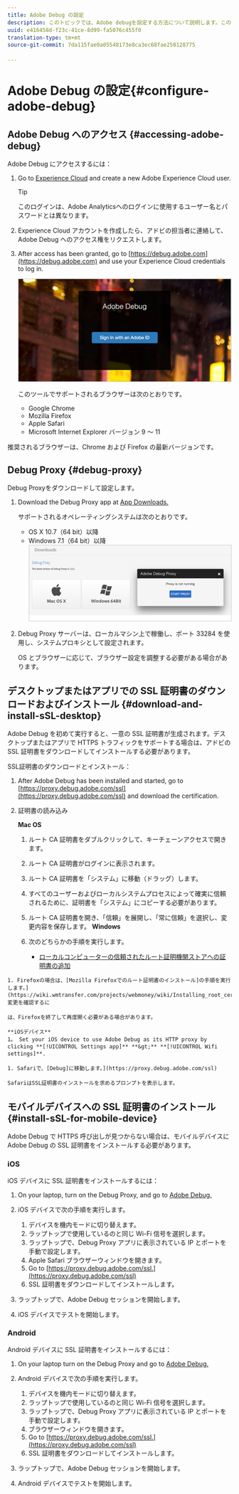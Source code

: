 ```yaml
---
title: Adobe Debug の設定
description: このトピックでは、Adobe debugを設定する方法について説明します。この方法を使用して、Media SDKの導入のトラブルシューティングを行うことができます。
uuid: e416458d-f23c-41ce-8d99-fa5076c455f0
translation-type: tm+mt
source-git-commit: 7da115fae0a05548173e8ca3ec68fae250128775

---
```



# Adobe Debug の設定{#configure-adobe-debug}

## Adobe Debug へのアクセス {#accessing-adobe-debug}

Adobe Debug にアクセスするには：

1. Go to [Experience Cloud](https://www.marketing.adobe.com) and create a new Adobe Experience Cloud user.

   >[!TIP]
   >
   >このログインは、Adobe Analyticsへのログインに使用するユーザー名とパスワードとは異なります。

1. Experience Cloud アカウントを作成したら、アドビの担当者に連絡して、Adobe Debug へのアクセス権をリクエストします。
1. After access has been granted, go to [https://debug.adobe.com](https://debug.adobe.com) and use your Experience Cloud credentials to log in.

   ![](assets/adobe-debug-login.png)

   このツールでサポートされるブラウザーは次のとおりです。
   * Google Chrome
   * Mozilla Firefox
   * Apple Safari
   * Microsoft Internet Explorer バージョン 9 ～ 11

推奨されるブラウザーは、Chrome および Firefox の最新バージョンです。

## Debug Proxy {#debug-proxy}

Debug Proxyをダウンロードして設定します。

1. Download the Debug Proxy app at [App Downloads.](https://debug.adobe.com/#/downloads)

   サポートされるオペレーティングシステムは次のとおりです。
   * OS X 10.7（64 bit）以降
   * Windows 7.1（64 bit）以降
   ![](assets/debug-proxy-app.png)

1. Debug Proxy サーバーは、ローカルマシン上で稼働し、ポート 33284 を使用し、システムプロキシとして設定されます。

   OS とブラウザーに応じて、ブラウザー設定を調整する必要がある場合があります。

## デスクトップまたはアプリでの SSL 証明書のダウンロードおよびインストール {#download-and-install-sSL-desktop}

Adobe Debug を初めて実行すると、一意の SSL 証明書が生成されます。デスクトップまたはアプリで HTTPS トラフィックをサポートする場合は、アドビの SSL 証明書をダウンロードしてインストールする必要があります。

SSL証明書のダウンロードとインストール：

1. After Adobe Debug has been installed and started, go to [https://proxy.debug.adobe.com/ssl](https://proxy.debug.adobe.com/ssl) and download the certification.
1. 証明書の読み込み

   **Mac OS**
   1. ルート CA 証明書をダブルクリックして、キーチェーンアクセスで開きます。
   1. ルート CA 証明書がログインに表示されます。
   1. ルート CA 証明書を「システム」に移動（ドラッグ）します。
   1. すべてのユーザーおよびローカルシステムプロセスによって確実に信頼されるために、証明書を「システム」にコピーする必要があります。
   1. ルート CA 証明書を開き、「信頼」を展開し、「常に信頼」を選択し、変更内容を保存します。
   **Windows**
   1. 次のどちらかの手順を実行します。

      * [ローカルコンピューターの信頼されたルート証明機関ストアへの証明書の追加](https://technet.microsoft.com/en-us/library/cc754841.aspx#BKMK_addlocal)
<!--        * [How To Import a Trusted Root Certification Authority In Windows 7/Vista/XP](https://www.sqlservermart.com/HowTo/Windows_Import_Certificate.aspx) You might need to quit and reopen your browser to see the change.
-->

    1. Firefoxの場合は、[Mozilla Firefoxでのルート証明書のインストール]の手順を実行します。](https://wiki.wmtransfer.com/projects/webmoney/wiki/Installing_root_certificate_in_Mozilla_Firefox)変更を確認するに
    
    は、Firefoxを終了して再度開く必要がある場合があります。
    
    **iOSデバイス**
    1。 Set your iOS device to use Adobe Debug as its HTTP proxy by clicking **[!UICONTROL Settings app]** **&gt;** **[!UICONTROL Wifi settings]**.
    
    1. Safariで、[Debug]に移動します。](https://proxy.debug.adobe.com/ssl)
    
    SafariはSSL証明書のインストールを求めるプロンプトを表示します。

## モバイルデバイスへの SSL 証明書のインストール {#install-sSL-for-mobile-device}

Adobe Debug で HTTPS 呼び出しが見つからない場合は、モバイルデバイスに Adobe Debug の SSL 証明書をインストールする必要があります。

### iOS

iOS デバイスに SSL 証明書をインストールするには：

1. On your laptop, turn on the Debug Proxy, and go to [Adobe Debug.](https://debug.adobe.com)
1. iOS デバイスで次の手順を実行します。
   1. デバイスを機内モードに切り替えます。
   1. ラップトップで使用しているのと同じ Wi-Fi 信号を選択します。
   1. ラップトップで、Debug Proxy アプリに表示されている IP とポートを手動で設定します。
   1. Apple Safari ブラウザーウィンドウを開きます。
   1. Go to [https://proxy.debug.adobe.com/ssl.](https://proxy.debug.adobe.com/ssl)
   1. SSL 証明書をダウンロードしてインストールします。

1. ラップトップで、Adobe Debug セッションを開始します。
1. iOS デバイスでテストを開始します。

### Android

Android デバイスに SSL 証明書をインストールするには：

1. On your laptop turn on the Debug Proxy and go to [Adobe Debug.](https://debug.adobe.com)
1. Android デバイスで次の手順を実行します。
   1. デバイスを機内モードに切り替えます。
   1. ラップトップで使用しているのと同じ Wi-Fi 信号を選択します。
   1. ラップトップで、Debug Proxy アプリに表示されている IP とポートを手動で設定します。
   1. ブラウザーウィンドウを開きます。
   1. Go to [https://proxy.debug.adobe.com/ssl.](https://proxy.debug.adobe.com/ssl)
   1. SSL 証明書をダウンロードしてインストールします。

1. ラップトップで、Adobe Debug セッションを開始します。
1. Android デバイスでテストを開始します。

